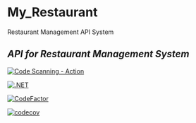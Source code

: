# My_Restaurant
Restaurant Management API System

## _API for Restaurant Management System_

[![Code Scanning - Action](https://github.com/MathavanN/my_restaurant/actions/workflows/codeql-analysis.yml/badge.svg)](https://github.com/MathavanN/my_restaurant/actions/workflows/codeql-analysis.yml)

[![.NET](https://github.com/MathavanN/my_restaurant/actions/workflows/dotnet.yml/badge.svg)](https://github.com/MathavanN/my_restaurant/actions/workflows/dotnet.yml)

[![CodeFactor](https://www.codefactor.io/repository/github/mathavann/my_restaurant/badge)](https://www.codefactor.io/repository/github/mathavann/my_restaurant)

[![codecov](https://codecov.io/gh/MathavanN/my_restaurant/branch/develop/graph/badge.svg?token=D2xsqWH637)](https://codecov.io/gh/MathavanN/my_restaurant)
